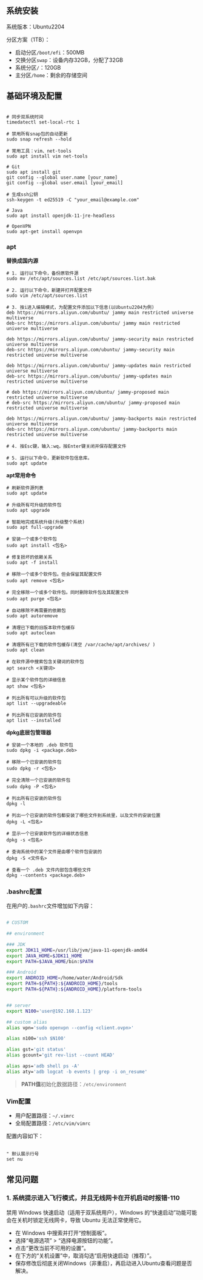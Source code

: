 
## 系统安装

系统版本：Ubuntu2204

分区方案（1TB）：
- 启动分区`/boot/efi`：500MB
- 交换分区`swap`：设备内存32GB，分配了32GB
- 系统分区`/`：120GB
- 主分区`/home`：剩余的存储空间



## 基础环境及配置

```shell

# 同步双系统时间
timedatectl set-local-rtc 1

# 禁用所有snap包的自动更新
sudo snap refresh --hold

# 常用工具：vim、net-tools
sudo apt install vim net-tools

# Git
sudo apt install git
git config --global user.name [your_name]
git config --global user.email [your_email]

# 生成ssh公钥
ssh-keygen -t ed25519 -C "your_email@example.com"

# Java
sudo apt install openjdk-11-jre-headless

# OpenVPN
sudo apt-get install openvpn

```

### apt

**替换成国内源**
```shell
# 1. 运行以下命令，备份原软件源
sudo mv /etc/apt/sources.list /etc/apt/sources.list.bak

# 2. 运行以下命令，新建并打开配置文件
sudo vim /etc/apt/sources.list

# 3. 按i进入编辑模式，为配置文件添加以下信息(以Ubuntu2204为例)
deb https://mirrors.aliyun.com/ubuntu/ jammy main restricted universe multiverse
deb-src https://mirrors.aliyun.com/ubuntu/ jammy main restricted universe multiverse

deb https://mirrors.aliyun.com/ubuntu/ jammy-security main restricted universe multiverse
deb-src https://mirrors.aliyun.com/ubuntu/ jammy-security main restricted universe multiverse

deb https://mirrors.aliyun.com/ubuntu/ jammy-updates main restricted universe multiverse
deb-src https://mirrors.aliyun.com/ubuntu/ jammy-updates main restricted universe multiverse

# deb https://mirrors.aliyun.com/ubuntu/ jammy-proposed main restricted universe multiverse
# deb-src https://mirrors.aliyun.com/ubuntu/ jammy-proposed main restricted universe multiverse

deb https://mirrors.aliyun.com/ubuntu/ jammy-backports main restricted universe multiverse
deb-src https://mirrors.aliyun.com/ubuntu/ jammy-backports main restricted universe multiverse

# 4. 按Esc键，输入:wq，按Enter键关闭并保存配置文件

# 5. 运行以下命令，更新软件包信息库。
sudo apt update

```

**apt常用命令**
```shell
# 刷新软件源列表
sudo apt update

# 升级所有可升级的软件包
sudo apt upgrade

# 智能地完成系统升级(升级整个系统)
sudo apt full-upgrade

# 安装一个或多个软件包
sudo apt install <包名>

# 修复损坏的依赖关系
sudo apt -f install

# 移除一个或多个软件包。但会保留其配置文件
sudo apt remove <包名>

# 完全移除一个或多个软件包。同时删除软件包及其配置文件
sudo apt purge <包名>

# 自动移除不再需要的依赖包
sudo apt autoremove

# 清理已下载的旧版本软件包缓存
sudo apt autoclean

# 清理所有已下载的软件包缓存(清空 /var/cache/apt/archives/ )
sudo apt clean

# 在软件源中搜索包含关键词的软件包
apt search <关键词>

# 显示某个软件包的详细信息
apt show <包名>

# 列出所有可以升级的软件包
apt list --upgradeable

# 列出所有已安装的软件包
apt list --installed

``` 

**dpkg底层包管理器**
```shell
# 安装一个本地的 .deb 软件包
sudo dpkg -i <package.deb>

# 移除一个已安装的软件包
sudo dpkg -r <包名>

# 完全清除一个已安装的软件包
sudo dpkg -P <包名>

# 列出所有已安装的软件包
dpkg -l

# 列出一个已安装的软件包都安装了哪些文件到系统里，以及文件的安装位置
dpkg -L <包名>

# 显示一个已安装软件包的详细状态信息
dpkg -s <包名>

# 查询系统中的某个文件是由哪个软件包安装的
dpkg -S <文件名>

# 查看一个 .deb 文件内部包含哪些文件
dpkg --contents <package.deb>
```

### .bashrc配置

在用户的`.bashrc`文件增加如下内容：
```bash

# CUSTOM

## environment 

### JDK
export JDK11_HOME=/usr/lib/jvm/java-11-openjdk-amd64
export JAVA_HOME=$JDK11_HOME
export PATH=$JAVA_HOME/bin:$PATH

### Android
export ANDROID_HOME=/home/water/Android/Sdk
export PATH=${PATH}:${ANDROID_HOME}/tools
export PATH=${PATH}:${ANDROID_HOME}/platform-tools


## server
export N100='user@192.168.1.123'

## custom alias
alias vpn='sudo openvpn --config <client.ovpn>'

alias n100='ssh $N100'

alias gst='git status'
alias gcount='git rev-list --count HEAD'

alias aps='adb shell ps -A'
alias aty='adb logcat -b events | grep -i on_resume'

```

> **PATH值**初始化数据路径：`/etc/environment`


### Vim配置

- 用户配置路径：`~/.vimrc`
- 全局配置路径：`/etc/vim/vimrc`

配置内容如下：
```shell

" 默认展示行号
set nu

```



## 常见问题

### 1. 系统提示进入飞行模式，并且无线网卡在开机启动时报错-110
禁用 Windows 快速启动（适用于双系统用户），Windows 的“快速启动”功能可能会在关机时锁定无线网卡，导致 Ubuntu 无法正常使用它。

- 在 Windows 中搜索并打开“控制面板”。
- 选择“电源选项” > “选择电源按钮的功能”。
- 点击“更改当前不可用的设置”。
- 在下方的“关机设置”中，取消勾选“启用快速启动（推荐）”。
- 保存修改后彻底关闭Windows（非重启），再启动进入Ubuntu查看问题是否解决。